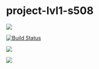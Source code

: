 # project-lvl1-s508

<a href="https://codeclimate.com/github/enshinov/project-lvl1-s508/maintainability"><img src="https://api.codeclimate.com/v1/badges/070e05a7ca437b31dac6/maintainability" /></a>

[![Build Status](https://travis-ci.com/enshinov/project-lvl1-s508.svg?branch=master)](https://travis-ci.com/enshinov/project-lvl1-s508)

<a href="https://asciinema.org/a/4EK0r6Wq7t48b5nPaXPUhy1Ia" target="_blank"><img src="https://asciinema.org/a/4EK0r6Wq7t48b5nPaXPUhy1Ia.svg" /></a>

<a href="https://asciinema.org/a/P13hrDfKYjsMZtwbjWbTuGk1v" target="_blank"><img src="https://asciinema.org/a/P13hrDfKYjsMZtwbjWbTuGk1v.svg" /></a>
